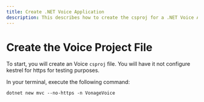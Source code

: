 ```yaml
---
title: Create .NET Voice Application
description: This describes how to create the csproj for a .NET Voice Application.
---
```


# Create the Voice Project File

To start, you will create an Voice `csproj` file. You will have it not configure kestrel for https for testing purposes.

In your terminal, execute the following command:

```shell
dotnet new mvc --no-https -n VonageVoice
```

